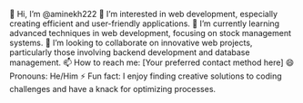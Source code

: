 👋 Hi, I’m @aminekh222
👀 I’m interested in web development, especially creating efficient and user-friendly applications.
🌱 I’m currently learning advanced techniques in web development, focusing on stock management systems.
💞️ I’m looking to collaborate on innovative web projects, particularly those involving backend development and database management.
📫 How to reach me: [Your preferred contact method here]
😄 Pronouns: He/Him
⚡ Fun fact: I enjoy finding creative solutions to coding challenges and have a knack for optimizing processes.
<!---
aminekh222/aminekh222 is a ✨ special ✨ repository because its `README.md` (this file) appears on your GitHub profile.
You can click the Preview link to take a look at your changes.
--->
